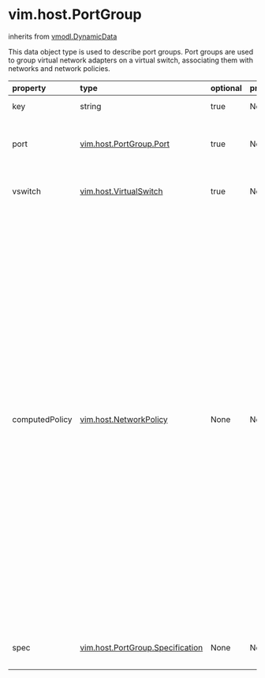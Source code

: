 vim.host.PortGroup
==================
inherits from [vmodl.DynamicData](docs/vmodl.DynamicData.md)


This data object type is used to describe port groups.   Port groups are used to group virtual network adapters on a virtual switch,   associating them with networks and network policies.

| property | type | optional | priv | desc |
|:---------|:-----|:---------|:-----|:-----|
| key | string | true | None | The linkable identifier. |
| port | [vim.host.PortGroup.Port](vim.host.PortGroup.Port.md "vim.host.PortGroup.Port") | true | None | The ports that currently exist and are used on this port group. |
| vswitch | [vim.host.VirtualSwitch](vim.host.VirtualSwitch.md "vim.host.VirtualSwitch") | true | None | The virtual switch that contains this port group. |
| computedPolicy | [vim.host.NetworkPolicy](vim.host.NetworkPolicy.md "vim.host.NetworkPolicy") | None | None | Computed network policies that are applicable for a port group.  The   inheritance scheme for PortGroup requires knowledge about the   NetworkPolicy for a port group and its parent virtual switch as well as   the logic for computing the results.  This information is provided as   a convenience so that callers need not duplicate the inheritance logic   to determine the proper values for a network policy.   <p>   See the description of the    <a href="vim.host.NetworkPolicy.md">NetworkPolicy</a> data object type   for more information. |
| spec | [vim.host.PortGroup.Specification](vim.host.PortGroup.Specification.md "vim.host.PortGroup.Specification") | None | None | The specification of a port group. |



